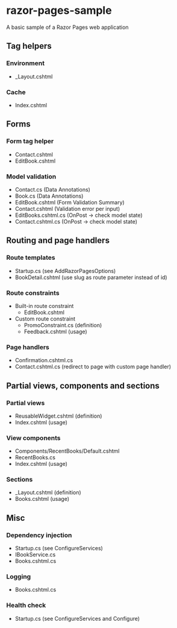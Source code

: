 # razor-pages-sample
A basic sample of a Razor Pages web application

## Tag helpers

### Environment
* _Layout.cshtml

### Cache
* Index.cshtml

## Forms

### Form tag helper
* Contact.cshtml
* EditBook.cshtml

### Model validation
* Contact.cs (Data Annotations)
* Book.cs (Data Annotations)
* EditBook.cshtml (Form Validation Summary)
* Contact.cshtml (Validation error per input)
* EditBooks.cshtml.cs (OnPost -> check model state)
* Contact.cshtml.cs (OnPost -> check model state)

## Routing and page handlers

### Route templates
* Startup.cs (see AddRazorPagesOptions)
* BookDetail.cshtml (use slug as route parameter instead of id)

### Route constraints
* Built-in route constraint
  * EditBook.cshtml
* Custom route constraint
  * PromoConstraint.cs (definition)
  * Feedback.cshtml (usage)

### Page handlers
* Confirmation.cshtml.cs
* Contact.cshtml.cs (redirect to page with custom page handler)

## Partial views, components and sections

### Partial views
* ReusableWidget.cshtml (definition)
* Index.cshtml (usage)

### View components
* Components/RecentBooks/Default.cshtml
* RecentBooks.cs
* Index.cshtml (usage)

### Sections
* _Layout.cshtml (definition)
* Books.cshtml (usage)

## Misc

### Dependency injection
* Startup.cs (see ConfigureServices)
* IBookService.cs
* Books.cshtml.cs

### Logging
* Books.cshtml.cs

### Health check
* Startup.cs (see ConfigureServices and Configure)


